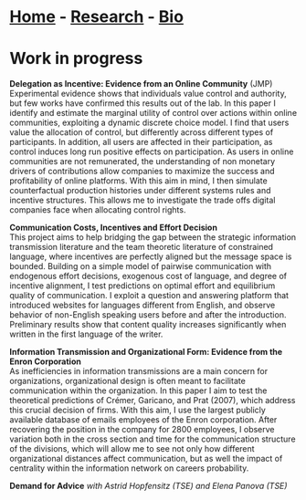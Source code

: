 # [Home](./index.html)  -  [Research](./research.html) - [Bio](./bio.html)

# Work in progress

**Delegation as Incentive: Evidence from an Online Community** (JMP)  
Experimental evidence shows that individuals value control and authority, but few works have confirmed this results out of the lab. In this paper I identify and estimate the marginal utility of control over actions within online communities, exploiting a dynamic discrete choice model. I find that users value the allocation of control, but differently across different types of participants. In addition, all users are affected in their participation, as control induces long run positive effects on participation. As users in online communities are not remunerated, the understanding of non monetary drivers of contributions allow companies to maximize the success and profitability of online platforms. With this aim in mind, I then simulate counterfactual production histories under different systems rules and incentive structures. This allows me to investigate the trade offs digital companies face when allocating control rights.

**Communication Costs, Incentives and Effort Decision**  
This project aims to help bridging the gap between the strategic information transmission literature and the team theoretic literature of constrained language, where incentives are perfectly aligned but the message space is bounded. Building on a simple model of pairwise communication with endogenous effort decisions, exogenous cost of language, and degree of incentive alignment, I test predictions on optimal effort and equilibrium quality of communication. I exploit a question and answering platform that introduced websites for languages different from English, and observe behavior of non-English speaking users before and after the introduction. Preliminary results show that content quality increases significantly when written in the first language of the writer.

**Information Transmission and Organizational Form: Evidence from the Enron Corporation**  
As inefficiencies in information transmissions are a main concern for organizations, organizational design is often meant to facilitate communication within the organization. In this paper I aim to test the theoretical predictions of Crémer, Garicano, and Prat (2007), which address this crucial decision of firms. With this aim, I use the largest publicly available database of emails employees of the Enron corporation. After recovering the position in the company for 2800 employees, I observe variation both in the cross section and time for the communication structure of the divisions, which will allow me to see not only how different organizational distances affect communication, but as well the impact of centrality within the information network on careers probability. 

**Demand for Advice** *with Astrid Hopfensitz (TSE) and Elena Panova (TSE)* 

